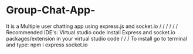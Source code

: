 # Group-Chat-App-
It is a Multiple user chatting app using express.js and socket.io
/
/
/
/
/
/ 
Recommended IDE's: Virtual studio code 
Install Express and socket.io packages/extension in your virtual studio code
/
/
/
To install go to terminal and type:
npm i express socket.io

